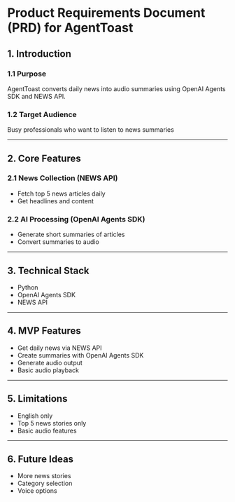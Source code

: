 # Product Requirements Document (PRD) for AgentToast

## 1. Introduction

### 1.1 Purpose
AgentToast converts daily news into audio summaries using OpenAI Agents SDK and NEWS API.

### 1.2 Target Audience
Busy professionals who want to listen to news summaries

---

## 2. Core Features

### 2.1 News Collection (NEWS API)
- Fetch top 5 news articles daily
- Get headlines and content

### 2.2 AI Processing (OpenAI Agents SDK)
- Generate short summaries of articles
- Convert summaries to audio

---

## 3. Technical Stack
- Python
- OpenAI Agents SDK
- NEWS API

---

## 4. MVP Features
- Get daily news via NEWS API
- Create summaries with OpenAI Agents SDK
- Generate audio output
- Basic audio playback

---

## 5. Limitations
- English only
- Top 5 news stories only
- Basic audio features

---

## 6. Future Ideas
- More news stories
- Category selection
- Voice options

